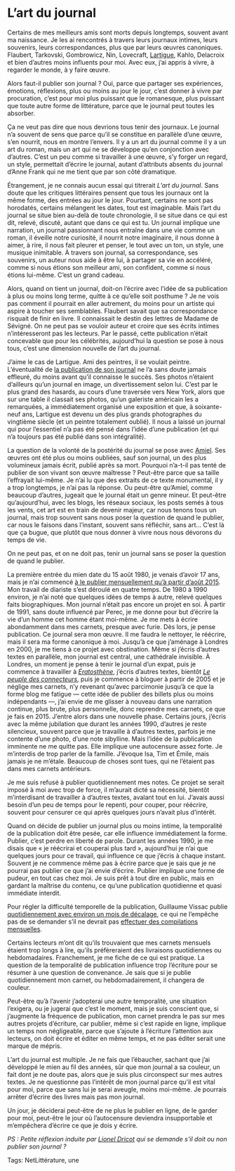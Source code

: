 # L’art du journal

Certains de mes meilleurs amis sont morts depuis longtemps, souvent avant ma naissance. Je les ai rencontrés à travers leurs journaux intimes, leurs souvenirs, leurs correspondances, plus que par leurs œuvres canoniques. Flaubert, Tarkovski, Gombrowicz, Nin, Lovecraft, [Lartigue](https://fr.wikipedia.org/wiki/Jacques_Henri_Lartigue), Kahlo, Delacroix et bien d’autres moins influents pour moi. Avec eux, j’ai appris à vivre, à regarder le monde, à y faire œuvre.

Alors faut-il publier son journal ? Oui, parce que partager ses expériences, émotions, réflexions, plus ou moins au jour le jour, c’est donner à vivre par procuration, c’est pour moi plus puissant que le romanesque, plus puissant que toute autre forme de littérature, parce que le journal peut toutes les absorber.

Ça ne veut pas dire que nous devrions tous tenir des journaux. Le journal n’a souvent de sens que parce qu’il se constitue en parallèle d’une œuvre, s’en nourrit, nous en montre l’envers. Il y a un art du journal comme il y a un art du roman, mais un art qui ne se développe qu’en conjonction avec d’autres. C’est un peu comme si travailler à une œuvre, s’y forger un regard, un style, permettait d’écrire le journal, autant d’attributs absents du journal d’Anne Frank qui ne me tient que par son côté dramatique.

Étrangement, je ne connais aucun essai qui titrerait *L’art du journal*. Sans doute que les critiques littéraires pensent que tous les journaux ont la même forme, des entrées au jour le jour. Pourtant, certains ne sont pas horodatés, certains mélangent les dates, tout est imaginable. Mais l’art du journal se situe bien au-delà de toute chronologie, il se situe dans ce qui est dit, relevé, discuté, autant que dans ce qui est tu. Un journal implique une narration, un journal passionnant nous entraîne dans une vie comme un roman, il éveille notre curiosité, il nourrit notre imaginaire, il nous donne à aimer, à rire, il nous fait pleurer et penser, le tout avec un ton, un style, une musique inimitable. À travers son journal, sa correspondance, ses souvenirs, un auteur nous aide à être lui, à partager sa vie en accéléré, comme si nous étions son meilleur ami, son confident, comme si nous étions lui-même. C’est un grand cadeau.

Alors, quand on tient un journal, doit-on l’écrire avec l’idée de sa publication à plus ou moins long terme, quitte à ce qu’elle soit posthume ? Je ne vois pas comment il pourrait en aller autrement, du moins pour un artiste qui aspire à toucher ses semblables. Flaubert savait que sa correspondance risquait de finir en livre. Il connaissait le destin des lettres de Madame de Sévigné. On ne peut pas se vouloir auteur et croire que ses écrits intimes n’intéresseront pas les lecteurs. Par le passé, cette publication n’était concevable que pour les célébrités, aujourd’hui la question se pose à nous tous, c’est une dimension nouvelle de l’art du journal.

J’aime le cas de Lartigue. Ami des peintres, il se voulait peintre. L’éventualité de [la publication de son journal](https://www.amazon.fr/Loeil-m%C3%A9moire-1932-1985-Lartigue/dp/2868042821) ne l’a sans doute jamais effleuré, du moins avant qu’il connaisse le succès. Ses photos n’étaient d’ailleurs qu’un journal en image, un divertissement selon lui. C’est par le plus grand des hasards, au cours d’une traversée vers New York, alors que sur une table il classait ses photos, qu’un galeriste américain les a remarquées, a immédiatement organisé une exposition et que, à soixante-neuf ans, Lartigue est devenu un des plus grands photographes du vingtième siècle (et un peintre totalement oublié). Il nous a laissé un journal qui pour l’essentiel n’a pas été pensé dans l’idée d’une publication (et qui n’a toujours pas été publié dans son intégralité).

La question de la volonté de la postérité du journal se pose avec [Amiel](https://fr.wikipedia.org/wiki/Henri-Fr%C3%A9d%C3%A9ric_Amiel). Ses œuvres ont été plus ou moins oubliées, sauf son journal, un des plus volumineux jamais écrit, publié après sa mort. Pourquoi n’a-t-il pas tenté de publier de son vivant son œuvre maîtresse ? Peut-être parce que sa taille l’effrayait lui-même. Je n’ai lu que des extraits de ce texte monumental, il y a trop longtemps, je n’ai pas la réponse. Ou peut-être qu’Amiel, comme beaucoup d’autres, jugeait que le journal était un genre mineur. Et peut-être qu’aujourd’hui, avec les blogs, les réseaux sociaux, les posts semés à tous les vents, cet art est en train de devenir majeur, car nous tenons tous un journal, mais trop souvent sans nous poser la question de quand le publier, car nous le faisons dans l’instant, souvent sans réfléchir, sans art… C’est là que ça bugue, que plutôt que nous donner à vivre nous nous dévorons du temps de vie.

On ne peut pas, et on ne doit pas, tenir un journal sans se poser la question de quand le publier.

La première entrée du mien date du 15 août 1980, je venais d’avoir 17 ans, mais je n’ai commencé [à le publier mensuellement qu’à partir d’août 2015](https://tcrouzet.com/carnets/). Mon travail de diariste s’est déroulé en quatre temps.
 De 1980 à 1990 environ, je n’ai noté que quelques idées de temps à autre, relevé quelques faits biographiques. Mon journal n’était pas encore un projet en soi.
 À partir de 1991, sans doute influencé par Perec, je me donne pour but d’écrire la vie d’un homme cet homme étant moi-même. Je me mets à écrire abondamment dans mes carnets, presque avec furie. Dès lors, je pense publication. Ce journal sera mon œuvre. Il me faudra le nettoyer, le réécrire, mais il sera ma forme canonique à moi.
 Jusqu’à ce que j’aménage à Londres en 2000, je me tiens à ce projet avec obstination. Même si j’écris d’autres textes en parallèle, mon journal est central, une cathédrale invisible. À Londres, un moment je pense à tenir le journal d’un expat, puis je commence à travailler à [*Ératosthène*](https://tcrouzet.com/eratosthene/), j’écris d’autres textes, bientôt [*Le peuple des connecteurs*](https://tcrouzet.com/le-peuple-des-connecteurs/), puis je commence à bloguer à partir de 2005 et je néglige mes carnets, n’y revenant qu’avec parcimonie jusqu’à ce que la forme blog me fatigue — cette idée de publier des billets plus ou moins indépendants —, j’ai envie de me glisser à nouveau dans une narration continue, plus brute, plus personnelle, donc reprendre mes carnets, ce que je fais en 2015.
 J’entre alors dans une nouvelle phase. Certains jours, j’écris avec la même jubilation que durant les années 1990, d’autres je reste silencieux, souvent parce que je travaille à d’autres textes, parfois je me contente d’une photo, d’une note sibylline. Mais l’idée de la publication imminente ne me quitte pas. Elle implique une autocensure assez forte. Je m’interdis de trop parler de la famille. J’évoque Isa, Tim et Émile, mais jamais je ne m’étale. Beaucoup de choses sont tues, qui ne l’étaient pas dans mes carnets antérieurs.

Je me suis refusé à publier quotidiennement mes notes. Ce projet se serait imposé à moi avec trop de force, il m’aurait dicté sa nécessité, bientôt m’interdisant de travailler à d’autres textes, avalant tout en lui. J’avais aussi besoin d’un peu de temps pour le repenti, pour couper, pour réécrire, souvent pour censurer ce qui après quelques jours n’avait plus d’intérêt.

Quand on décide de publier un journal plus ou moins intime, la temporalité de la publication doit être pesée, car elle influence immédiatement la forme. Publier, c’est perdre en liberté de parole. Durant les années 1990, je me disais que « je réécrirai et couperai plus tard », aujourd’hui je n’ai que quelques jours pour ce travail, qui influence ce que j’écris à chaque instant. Souvent je ne commence même pas à écrire parce que je sais que je ne pourrai pas publier ce que j’ai envie d’écrire. Publier implique une forme de pudeur, en tout cas chez moi. Je suis prêt à tout dire en public, mais en gardant la maîtrise du contenu, ce qu’une publication quotidienne et quasi immédiate interdit.

Pour régler la difficulté temporelle de la publication, Guillaume Vissac publie [quotidiennement avec environ un mois de décalage](http://www.fuirestunepulsion.net/spip.php?rubrique1), ce qui ne l’empêche pas de se demander s’il ne devrait pas [effectuer des compilations mensuelles](http://www.fuirestunepulsion.net/spip.php?article4360#.XMtImutKgWo).

Certains lecteurs m’ont dit qu’ils trouvaient que mes carnets mensuels étaient trop longs à lire, qu’ils préfèreraient des livraisons quotidiennes ou hebdomadaires. Franchement, je me fiche de ce qui est pratique. La question de la temporalité de publication influence trop l’écriture pour se résumer à une question de convenance. Je sais que si je publie quotidiennement mon carnet, ou hebdomadairement, il changera de couleur.

Peut-être qu’à l’avenir j’adopterai une autre temporalité, une situation l’exigera, ou je jugerai que c’est le moment, mais je suis conscient que, si j’augmente la fréquence de publication, mon carnet prendra le pas sur mes autres projets d’écriture, car publier, même si c’est rapide en ligne, implique un temps non négligeable, parce que s’ajoute à l’écriture l’attention aux lecteurs, on doit écrire et éditer en même temps, et ne pas éditer serait une marque de mépris.

L’art du journal est multiple. Je ne fais que l’ébaucher, sachant que j’ai développé le mien au fil des années, sûr que mon journal a sa couleur, un fait dont je ne doute pas, alors que je suis plus circonspect sur mes autres textes. Je ne questionne pas l’intérêt de mon journal parce qu’il est vital pour moi, parce que sans lui je serai aveugle, moins moi-même. Je pourrais arrêter d’écrire des livres mais pas mon journal.

Un jour, je déciderai peut-être de ne plus le publier en ligne, de le garder pour moi, peut-être le jour où l’autocensure deviendra insupportable et m’empêchera d’écrire ce que je dois y écrire.

*PS : Petite réflexion induite par [Lionel Dricot](https://ploum.net/) qui se demande s'il doit ou non publier son journal ?*

Tags: NetLittérature, une